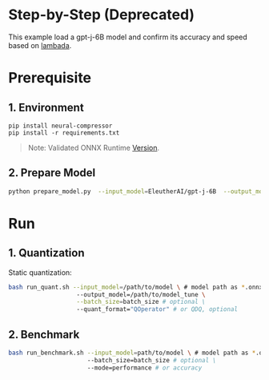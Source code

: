 # Step-by-Step (Deprecated)

This example load a gpt-j-6B model and confirm its accuracy and speed based on [lambada](https://huggingface.co/datasets/lambada).

# Prerequisite

## 1. Environment

```shell
pip install neural-compressor
pip install -r requirements.txt
```

> Note: Validated ONNX Runtime [Version](/docs/source/installation_guide.md#validated-software-environment).

## 2. Prepare Model

```bash
python prepare_model.py  --input_model=EleutherAI/gpt-j-6B  --output_model=bert-base-uncased-mrpc.onnx
```

# Run

## 1. Quantization

Static quantization:

```bash
bash run_quant.sh --input_model=/path/to/model \ # model path as *.onnx
                   --output_model=/path/to/model_tune \
                   --batch_size=batch_size # optional \
                   --quant_format="QOperator" # or QDQ, optional
```

## 2. Benchmark

```bash
bash run_benchmark.sh --input_model=path/to/model \ # model path as *.onnx
                      --batch_size=batch_size # optional \
                      --mode=performance # or accuracy
```
